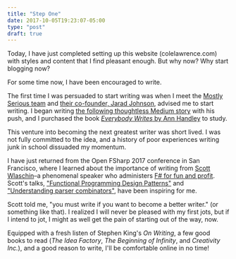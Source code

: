 ```yaml
---
title: "Step One"
date: 2017-10-05T19:23:07-05:00
type: "post"
draft: true
---
```


Today, I have just completed setting up this website (colelawrence.com) with styles and content that I find pleasant enough. But why now? Why start blogging now?

For some time now, I have been encouraged to write.

The first time I was persuaded to start writing was when I meet the [Mostly Serious team](https://mostlyserious.io) and [their co-founder, Jarad Johnson](https://medium.com/@jdjohnson), advised me to start writing. I began writing [the following thoughtless Medium story](https://medium.com/@colelawr/stream-of-unconsciousness-apartment-coffee-f453083918a2) with his push, and I purchased the book [_Everybody Writes_ by Ann Handley](http://a.co/fwFlRrJ) to study.

This venture into becoming the next greatest writer was short lived. I was not fully committed to the idea, and a history of poor experiences writing junk in school dissuaded my momentum.

I have just returned from the Open FSharp 2017 conference in San Francisco, where I learned about the importance of writing from [Scott Wlaschin](https://twitter.com/ScottWlaschin)–a phenomenal speaker who administers [F# for fun and profit](https://fsharpforfunandprofit.com/). Scott's talks, ["Functional Programming Design Patterns"](https://fsharpforfunandprofit.com/fppatterns/) and ["Understanding parser combinators"](https://fsharpforfunandprofit.com/parser/), have been inspiring for me.

Scott told me, "you must write if you want to become a better writer." (or something like that). I realized I will never be pleased with my first jots, but if I intend to jot, I might as well get the pain of starting out of the way, now.

Equipped with a fresh listen of Stephen King's _On Writing_, a few good books to read (_The Idea Factory_, _The Beginning of Infinity_, and _Creativity Inc._), and a good reason to write, I'll be comfortable online in no time!
